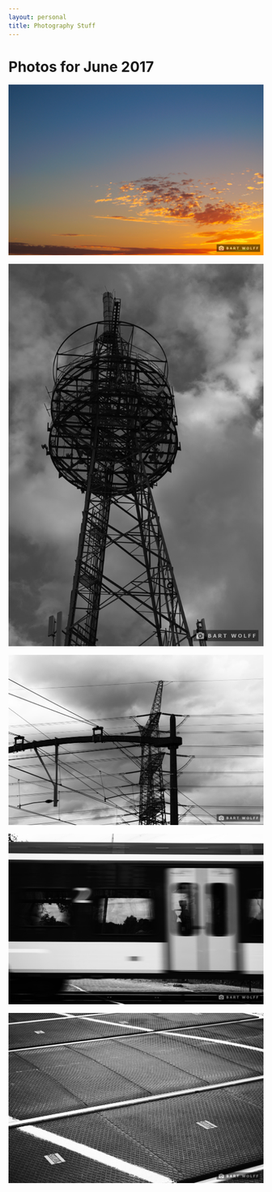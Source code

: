 ```yaml
---
layout: personal
title: Photography Stuff
---
```


# Photos for June 2017

![](/assets/img/photo/2017-06/DSC_0238.jpg)

![](/assets/img/photo/2017-06/DSC_0254.jpg)

![](/assets/img/photo/2017-06/DSC_0258.jpg)

![](/assets/img/photo/2017-06/DSC_0266.jpg)

![](/assets/img/photo/2017-06/DSC_0277.jpg)

